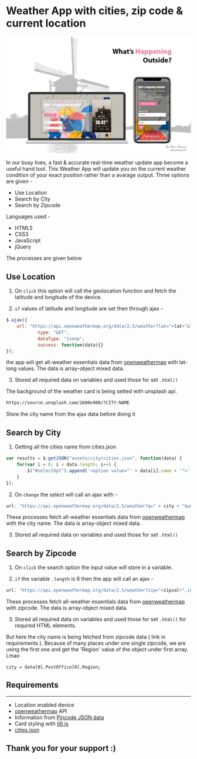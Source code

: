# Weather App with cities, zip code & current location

![image](https://raw.githubusercontent.com/rijushm/weather/main/assets/img/banner.jpg)

In our busy lives, a fast & accurate real-time weather update app become a useful hand tool. This Weather App will update you on the current weather condition of your exact position rather than a avarage output. Three options are given - 
* Use Location
* Search by City
* Search by Zipcode 

Languages used -
* HTML5
* CSS3
* JavaScript
* jQuery

The processes are given below

## Use Location
1. On `click` this option will call the geolocation function and fetch the latitude and longitude of the device.

2. `if` values of latitude and longitude are set then through ajax -

````javascript
$.ajax({
	url: "https://api.openweathermap.org/data/2.5/weather?lat="+lat+"&lon="+long+"&units=metric" + "&APPID=YOUR-API-KEY",
			type: "GET",
			dataType: "jsonp",
			success: function(data){}
});
````

the app will get all-weather essentials data from [openweathermap](https://openweathermap.org/api) with lat-long values. The data is array-object mixed data. 

3. Stored all required data on variables and used those for set `.html()` 

The background of the weather card is being setted with unsplash api. 

````html
https://source.unsplash.com/1600x900/?CITY-NAME
````

Store the city name from the ajax data before doing it

## Search by City
1. Getting all the cities name from cities.json

````javascript
var results = $.getJSON("assets/city/cities.json", function(data) {
    for(var i = 0; i < data.length; i++) {
        $("#selectOpt").append('<option value="' + data[i].name + '">' + data[i].name + '</option');
    }
});
````

2. On `change` the select will call an ajax with -

````javascript
url: "https://api.openweathermap.org/data/2.5/weather?q=" + city + "&units=metric" + "&APPID=YOUR-API-KEY",
````

These processes fetch all-weather essentials data from [openweathermap](https://openweathermap.org/api) with the city name. The data is array-object mixed data. 

3. Stored all required data on variables and used those for set `.html()` 

## Search by Zipcode
1. On `click` the search option the input value will store in a variable.

2. `if` the variable `.length` is 6 then the app will call an ajax - 

````javascript
url: "https://api.openweathermap.org/data/2.5/weather?zip="+zipval+",in&APPID=YOUR-API-KEY",
````

These processes fetch all-weather essentials data from [openweathermap](https://openweathermap.org/api) with zipcode. The data is array-object mixed data. 

3. Stored all required data on variables and used those for set `.html()` for required HTML elements.

But here the city name is being fetched from zipcode data ( link in requirements ).
Because of many places under one single zipcode, we are using the first one and get the 'Region' value of the object under first array. Lmao

````javascrpt
city = data[0].PostOffice[0].Region;
````

## Requirements
----
* Location enabled device
* [openweathermap](https://openweathermap.org/api) API
* Information from [Pincode JSON data](https://api.postalpincode.in/pincode/YOUR-ZIP-CODE)
* Card styling with [tilt.js](https://gijsroge.github.io/tilt.js/)
* [cities.json](https://github.com/rijushm/weather/tree/main/assets/city/cities.json)

## Thank you for your support :)
